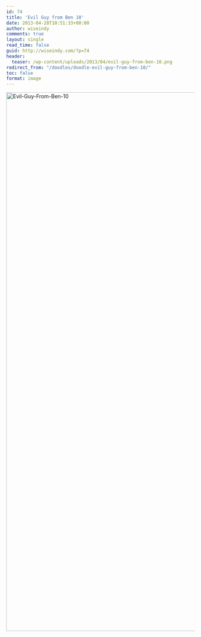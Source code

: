 ```yaml
---
id: 74
title: 'Evil Guy from Ben 10'
date: 2013-04-28T10:51:33+00:00
author: wiseindy
comments: true
layout: single
read_time: false
guid: http://wiseindy.com/?p=74
header:
  teaser: /wp-content/uploads/2013/04/evil-guy-from-ben-10.png
redirect_from: "/doodles/doodle-evil-guy-from-ben-10/"
toc: false
format: image
---
```

<img class="alignnone size-full wp-image-76" alt="Evil-Guy-From-Ben-10" src="http://wiseindy.com/wp-content/uploads/2013/04/evil-guy-from-ben-10.png" width="960" height="1440" />